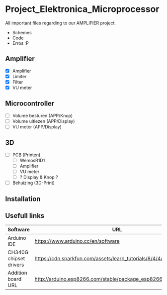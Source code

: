 # Project_Elektronica_Microprocessor
All important files regarding to our AMPLIFIER project. 

- Schemes
- Code
- Erros :P

## Amplifier

- [x] Amplifier
- [x] Limiter
- [x] Filter
- [x] VU meter

## Microcontroller
- [ ] Volume besturen (APP/Knop)
- [ ] Volume uitlezen (APP/Display)
- [ ] VU meter (APP/Display)

## 3D
- [ ] PCB (Printen)
    - [ ] WemosR1D1
    - [ ] Amplifier
    - [ ] VU meter
    - [ ] ? Display & Knop ?
- [ ] Behuizing (3D-Print)

## Installation



## Usefull links

| Software | URL |
| ------ | ------ |
| Arduino IDE | https://www.arduino.cc/en/software |
| CH340G chipset drivers | https://cdn.sparkfun.com/assets/learn_tutorials/8/4/4/CH341SER.EXE |
| Addition board URL | http://arduino.esp8266.com/stable/package_esp8266com_index.json |



[HOME]: https://github.com/Lauwy222/Project_Elektronica_Microprocessor "Go back"
[IDE]: https://www.arduino.cc/en/software 
[CH340G-Drivers]: https://cdn.sparkfun.com/assets/learn_tutorials/8/4/4/CH341SER.EXE
[ABU]: http://arduino.esp8266.com/stable/package_esp8266com_index.json

